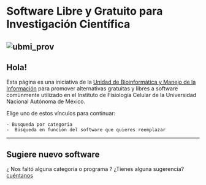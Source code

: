 # Software Libre y Gratuito para Investigación Científica
![ubmi_prov](https://github.com/Open-Source-IFC/Open-Source-IFC.github.io/assets/13229623/a5127c60-d913-49b2-a110-5b48fe2d3174)
---

## Hola!

Esta página es una iniciativa de la [Unidad de Bioinformática y Manejo de la Información](https://sites.google.com/ifc.unam.mx/ubmi-ifc/p%C3%A1gina-principal) para promover alternativas gratuitas y libres a software comùnmente utilizado en el Instituto de Fisiología Celular de la Universidad Nacional Autónoma de México.

Elige uno de estos vínculos para continuar:

    - Busqueda por categoria
    -  Búsqueda en función del software que quieres reemplazar

---

## Sugiere nuevo software

¿ Nos faltó alguna categoria o programa ? ¿Tienes alguna sugerencia? [cuéntanos](mailto:ubmi@ifc.unam.mx)
